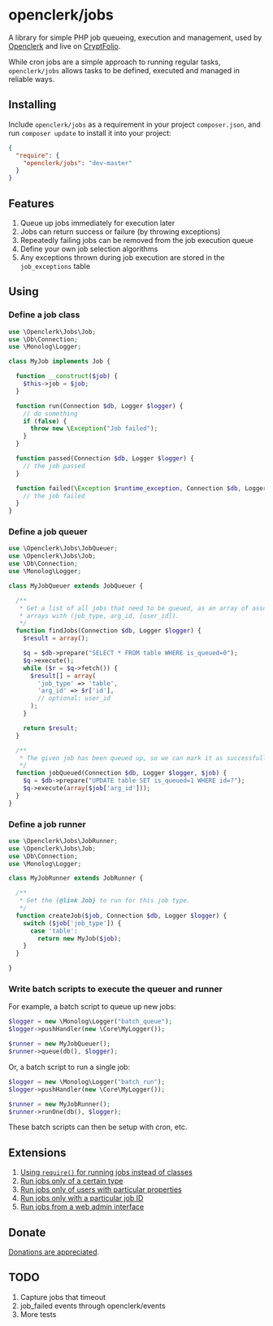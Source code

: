 openclerk/jobs
==============

A library for simple PHP job queueing, execution and management,
used by [Openclerk](http://openclerk.org) and live on [CryptFolio](https://cryptfolio.com).

While cron jobs are a simple approach to running regular tasks,
`openclerk/jobs` allows tasks to be defined, executed and managed in reliable ways.

## Installing

Include `openclerk/jobs` as a requirement in your project `composer.json`,
and run `composer update` to install it into your project:

```json
{
  "require": {
    "openclerk/jobs": "dev-master"
  }
}
```

## Features

1. Queue up jobs immediately for execution later
1. Jobs can return success or failure (by throwing exceptions)
1. Repeatedly failing jobs can be removed from the job execution queue
1. Define your own job selection algorithms
1. Any exceptions thrown during job execution are stored in the `job_exceptions` table

## Using

### Define a job class

```php
use \Openclerk\Jobs\Job;
use \Db\Connection;
use \Monolog\Logger;

class MyJob implements Job {

  function __construct($job) {
    $this->job = $job;
  }

  function run(Connection $db, Logger $logger) {
    // do something
    if (false) {
      throw new \Exception("Job failed");
    }
  }

  function passed(Connection $db, Logger $logger) {
    // the job passed
  }

  function failed(\Exception $runtime_exception, Connection $db, Logger $logger) {
    // the job failed
  }
}
```

### Define a job queuer

```php
use \Openclerk\Jobs\JobQueuer;
use \Openclerk\Jobs\Job;
use \Db\Connection;
use \Monolog\Logger;

class MyJobQueuer extends JobQueuer {

  /**
   * Get a list of all jobs that need to be queued, as an array of associative
   * arrays with (job_type, arg_id, [user_id]).
   */
  function findJobs(Connection $db, Logger $logger) {
    $result = array();

    $q = $db->prepare("SELECT * FROM table WHERE is_queued=0");
    $q->execute();
    while ($r = $q->fetch()) {
      $result[] = array(
        'job_type' => 'table',
        'arg_id' => $r['id'],
        // optional: user_id
      );
    }

    return $result;
  }

  /**
   * The given job has been queued up, so we can mark it as successfully queued.
   */
  function jobQueued(Connection $db, Logger $logger, $job) {
    $q = $db->prepare("UPDATE table SET is_queued=1 WHERE id=?");
    $q->execute(array($job['arg_id']));
  }
}
```

### Define a job runner

```php
use \Openclerk\Jobs\JobRunner;
use \Openclerk\Jobs\Job;
use \Db\Connection;
use \Monolog\Logger;

class MyJobRunner extends JobRunner {

  /**
   * Get the {@link Job} to run for this job type.
   */
  function createJob($job, Connection $db, Logger $logger) {
    switch ($job['job_type']) {
      case 'table':
        return new MyJob($job);
    }
  }

}
```

### Write batch scripts to execute the queuer and runner

For example, a batch script to queue up new jobs:

```php
$logger = new \Monolog\Logger("batch_queue");
$logger->pushHandler(new \Core\MyLogger());

$runner = new MyJobQueuer();
$runner->queue(db(), $logger);
```

Or, a batch script to run a single job:

```php
$logger = new \Monolog\Logger("batch_run");
$logger->pushHandler(new \Core\MyLogger());

$runner = new MyJobRunner();
$runner->runOne(db(), $logger);
```

These batch scripts can then be setup with cron, etc.

## Extensions

1. [Using `require()` for running jobs instead of classes](https://github.com/soundasleep/openclerk/blob/master/core/GenericOpenclerkJob.php)
1. [Run jobs only of a certain type](https://github.com/soundasleep/openclerk/blob/master/batch/batch_run_type.php)
1. [Run jobs only of users with particular properties](https://github.com/soundasleep/openclerk/blob/master/batch/batch_run_premium.php)
1. [Run jobs only with a particular job ID](https://github.com/soundasleep/openclerk/blob/master/core/OpenclerkJobRunner.php)
1. [Run jobs from a web admin interface](https://github.com/soundasleep/openclerk/blob/master/pages/admin_run_job.php)

## Donate

[Donations are appreciated](https://code.google.com/p/openclerk/wiki/Donating).

## TODO

1. Capture jobs that timeout
1. job_failed events through openclerk/events
1. More tests
